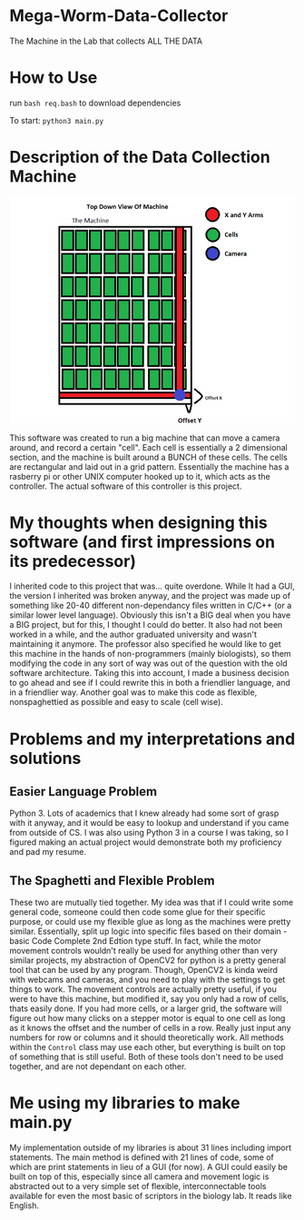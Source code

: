 # Mega-Worm-Data-Collector
The Machine in the Lab that collects ALL THE DATA
# How to Use
run `bash req.bash` to download dependencies

To start: `python3 main.py`

# Description of the Data Collection Machine
![](photos/machine_top_down.png)

This software was created to run a big machine that can move a camera around, and record a certain "cell".
Each cell is essentially a 2 dimensional section, and the machine is built around a BUNCH of these cells. The cells are rectangular and laid out in a grid pattern.
Essentially the machine has a rasberry pi or other UNIX computer hooked up to it, which acts as the controller. The actual software of this controller is this project.

# My thoughts when designing this software (and first impressions on its predecessor)
  I inherited code to this project that was... quite overdone. While It had a GUI, the version I inherited was broken anyway, and the project was made up of something like 20-40 different non-dependancy files written in C/C++ (or a similar lower level language). Obviously this isn't a BIG deal when you have a BIG project, but for this, I thought I could do better. It also had not been worked in a while, and the author graduated university and wasn't maintaining it anymore.  The professor also specified he would like to get this machine in the hands of non-programmers (mainly biologists), so them modifying the code in any sort of way was out of the question with the old software architecture. Taking this into account, I made a business decision to go ahead and see if I could rewrite this in both a friendlier language, and in a friendlier way. Another goal was to make this code as flexible, nonspaghettied as possible and easy to scale (cell wise).

# Problems and my interpretations and solutions

## Easier Language Problem
  Python 3. Lots of academics that I knew already had some sort of grasp with it anyway, and it would be easy to lookup and understand if you came from outside of CS. I was also using Python 3 in a course I was taking, so I figured making an actual project would demonstrate both my proficiency and pad my resume.

## The Spaghetti and Flexible Problem
  These two are mutually tied together. My idea was that if I could write some general code, someone could then code some glue for their specific purpose, or could use my flexible glue as long as the machines were pretty similar. Essentially, split up logic into specific files based on their domain - basic Code Complete 2nd Edtion type stuff. 
  In fact, while the motor movement controls wouldn't really be used for anything other than very similar projects, my abstraction of OpenCV2 for python is a pretty general tool that can be used by any program. Though, OpenCV2 is kinda weird with webcams and cameras, and you need to play with the settings to get things to work.
  The movement controls are actually pretty useful, if you were to have this machine, but modified it, say you only had a row of cells, thats easily done. If you had more cells, or a larger grid, the software will figure out how many clicks on a stepper motor is equal to one cell as long as it knows the offset and the number of cells in a row. Really just input any numbers for row or columns and it should theoretically work. All methods within the `Control` class may use each other, but everything is built on top of something that is still useful. 
  Both of these tools don't need to be used together, and are not dependant on each other.

# Me using my libraries to make main.py
  My implementation outside of my libraries is about 31 lines including import statements. The main method is defined with 21 lines of code, some of which are print statements in lieu of a GUI (for now). A GUI could easily be built on top of this, especially since all camera and movement logic is abstracted out to a very simple set of flexible, interconnectable tools available for even the most basic of scriptors in the biology lab.
It reads like English.
